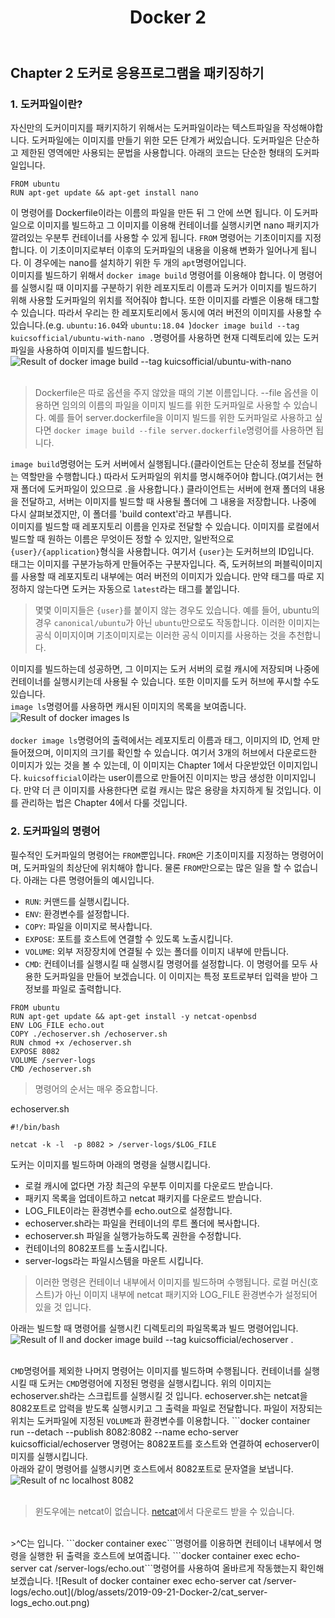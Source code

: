 ﻿---
title: Docker 2
published: true
---

## Chapter 2  도커로 응용프로그램을 패키징하기
### 1. 도커파일이란?
자신만의 도커이미지를 패키지하기 위해서는 도커파일이라는 텍스트파일을 작성해야합니다. 도커파일에는 이미지를 만들기 위한 모든 단계가 써있습니다. 도커파일은 단순하고 제한된 영역에만 사용되는 문법을 사용합니다. 아래의 코드는 단순한 형태의 도커파일입니다.
```
FROM ubuntu
RUN apt-get update && apt-get install nano
```
이 명령어를 Dockerfile이라는 이름의 파일을 만든 뒤 그 안에 쓰면 됩니다. 이 도커파일으로 이미지를 빌드하고 그 이미지를 이용해 컨테이너를 실행시키면 nano 패키지가 깔려있는 우분투 컨테이너를 사용할 수 있게 됩니다. ```FROM``` 명령어는 기초이미지를 지정합니다. 이 기초이미지로부터 이후의 도커파일의 내용을 이용해 변화가 일어나게 됩니다. 이 경우에는 nano를 설치하기 위한 두 개의 ```apt```명령어입니다.<br/>
이미지를 빌드하기 위해서 ```docker image build``` 명령어를 이용해야 합니다. 이 명령어를 실행시킬 때 이미지를 구분하기 위한 레포지토리 이름과 도커가 이미지를 빌드하기 위해 사용할 도커파일의 위치를 적어줘야 합니다. 또한 이미지를 라벨은 이용해 태그할 수 있습니다. 따라서 우리는 한 레포지토리에서 동시에 여러 버전의 이미지를 사용할 수 있습니다.(e.g. ```ubuntu:16.04```와 ```ubuntu:18.04 ```)```docker image build --tag kuicsofficial/ubuntu-with-nano .```명령어를 사용하면 현재 디렉토리에 있는 도커파일을 사용하여 이미지를 빌드합니다.
![Result of docker image build --tag kuicsofficial/ubuntu-with-nano](/blog/assets/2019-09-21-Docker-2/docker_image_build_ubuntu-with-nano_1.png)<br/><br/>
>Dockerfile은 따로 옵션을 주지 않았을 때의 기본 이름입니다. --file 옵션을 이용하면 임의의 이름의 파일을 이미지 빌드를 위한 도커파일로 사용할 수 있습니다. 예를 들어 server.dockerfile을 이미지 빌드를 위한 도커파일로 사용하고 싶다면 ```docker image build --file server.dockerfile```명령어를 사용하면 됩니다.

```image build```명령어는  도커 서버에서 실행됩니다.(클라이언트는 단순히 정보를 전달하는 역할만을 수행합니다.) 따라서 도커파일의 위치를 명시해주어야 합니다.(여기서는 현재 폴더에 도커파일이 있으므로 .을 사용합니다.) 클라이언트는 서버에 현재 폴더의 내용을 전달하고, 서버는 이미지를 빌드할 때 사용될 폴더에 그 내용을 저장합니다. 나중에 다시 살펴보겠지만, 이 폴더를 'build context'라고 부릅니다.<br/>
이미지를 빌드할 때 레포지토리 이름을 인자로 전달할 수 있습니다. 이미지를 로컬에서 빌드할 때 원하는 이름은 무엇이든 정할 수 있지만, 일반적으로 ```{user}/{application}```형식을 사용합니다. 여기서 ```{user}```는 도커허브의 ID입니다.<br/>
태그는 이미지를 구분가능하게 만들어주는 구분자입니다. 즉, 도커허브의 퍼블릭이미지를 사용할 때 레포지토리 내부에는 여러 버전의 이미지가 있습니다. 만약 태그를 따로 지정하지 않는다면 도커는 자동으로 ```latest```라는 태그를 붙입니다.
>몇몇 이미지들은 ```{user}```를 붙이지 않는 경우도 있습니다. 예를 들어, ubuntu의 경우 ```canonical/ubuntu```가 아닌 ```ubuntu```만으로도 작동합니다. 이러한 이미지는 공식 이미지이며 기초이미지로는 이러한 공식 이미지를 사용하는 것을 추천합니다.

이미지를 빌드하는데 성공하면, 그 이미지는 도커 서버의 로컬 캐시에 저장되며 나중에 컨테이너를 실행시키는데 사용될 수 있습니다. 또한 이미지를 도커 허브에 푸시할 수도 있습니다.<br/>
```image ls```명령어를 사용하면 캐시된 이미지의 목록을 보여줍니다. 
![Result of docker images ls](/blog/assets/2019-09-21-Docker-2/docker_image_ls.png)<br/><br/>
```docker image ls```명령어의 출력에서는 레포지토리 이름과 태그, 이미지의 ID, 언제 만들어졌으며, 이미지의 크기를 확인할 수 있습니다. 여기서 3개의 허브에서 다운로드한 이미지가 있는 것을 볼 수 있는데, 이 이미지는 Chapter 1에서 다운받았던 이미지입니다. ```kuicsofficial```이라는 user이름으로 만들어진 이미지는 방금 생성한 이미지입니다. 만약 더 큰 이미지를 사용한다면 로컬 캐시는 많은 용량을 차지하게 될 것입니다. 이를 관리하는 법은 Chapter 4에서 다룰 것입니다.
### 2.  도커파일의 명령어
필수적인 도커파일의 명령어는 ```FROM```뿐입니다. ```FROM```은 기초이미지를 지정하는 명령어이며, 도커파일의 최상단에 위치해야 합니다. 물론 ```FROM```만으로는 많은 일을 할 수 없습니다. 아래는 다른 명령어들의 예시입니다.
* ```RUN```: 커맨드를 실행시킵니다.
* ```ENV```: 환경변수를 설정합니다.
* ```COPY```: 파일을 이미지로 복사합니다.
* ```EXPOSE```: 포트를 호스트에 연결할 수 있도록 노출시킵니다.
* ```VOLUME```: 외부 저장장치에 연결될 수 있는 폴더를 이미지 내부에 만듭니다.
* ```CMD```: 컨테이너를 실행시킬 때 실행시킬 명령어를 설정합니다.
이 명령어를 모두 사용한 도커파일을 만들어 보겠습니다. 이 이미지는 특정 포트로부터 입력을 받아 그 정보를 파일로 출력합니다.
```
FROM ubuntu
RUN apt-get update && apt-get install -y netcat-openbsd
ENV LOG_FILE echo.out
COPY ./echoserver.sh /echoserver.sh
RUN chmod +x /echoserver.sh
EXPOSE 8082
VOLUME /server-logs
CMD /echoserver.sh
```

>명령어의 순서는 매우 중요합니다.

echoserver.sh
```
#!/bin/bash

netcat -k -l  -p 8082 > /server-logs/$LOG_FILE
```

도커는 이미지를 빌드하며 아래의 명령을 실행시킵니다.
* 로컬 캐시에 없다면 가장 최근의 우분투 이미지를 다운로드 받습니다.
* 패키지 목록을 업데이트하고 netcat 패키지를 다운로드 받습니다.
* LOG_FILE이라는 환경변수를 echo.out으로 설정합니다.
* echoserver.sh라는 파일을 컨테이너의 루트 폴더에 복사합니다.
* echoserver.sh 파일을 실행가능하도록 권한을 수정합니다.
* 컨테이너의 8082포트를 노출시킵니다.
* server-logs라는 파일시스템을 마운트 시킵니다.

>이러한 명령은 컨테이너 내부에서 이미지를 빌드하며 수행됩니다. 로컬 머신(호스트)가 아닌 이미지 내부에 netcat 패키지와 LOG_FILE 환경변수가 설정되어 있을 것 입니다.

아래는 빌드할 때 명령어를 실행시킨 디렉토리의 파일목록과 빌드 명령어입니다.
![Result of ll and docker image build --tag kuicsofficial/echoserver .](/blog/assets/2019-09-21-Docker-2/docker_image_build_echoserver.png)<br/><br/>

```CMD```명령어를 제외한 나머지 명령어는 이미지를 빌드하며 수행됩니다. 컨테이너를 실행시킬 때 도커는 ```CMD```명령어에 지정된 명령을 실행시킵니다. 위의 이미지는 echoserver.sh라는 스크립트를 실행시킬 것 입니다. echoserver.sh는 netcat을 8082포트로 압력을 받도록 실행시키고 그 출력을 파일로 전달합니다. 파일이 저장되는 위치는 도커파일에 지정된 ```VOLUME```과 환경변수를 이용합니다. ```docker container run --detach --publish 8082:8082 --name echo-server kuicsofficial/echoserver 명령어는 8082포트를 호스트와 연결하여 echoserver이미지를 실행시킵니다.<br/>
아래와 같이 명령어를 실행시키면 호스트에서 8082포트로 문자열을 보냅니다.
![Result of nc localhost 8082](/blog/assets/2019-09-21-Docker-2/nc_local_host_8082.png)<br/><br/>
>윈도우에는 netcat이 없습니다. [netcat](https://eternallybored.org/misc/netcat/)에서 다운로드 받을 수 있습니다.
<br/>
>^C는 <Ctrl-C>입니다.
```docker container exec```명령어를 이용하면 컨테이너 내부에서 명령을 실행한 뒤 출력을 호스트에 보여줍니다. ```docker container exec echo-server cat /server-logs/echo.out```명령어를 사용하여 올바르게 작동했는지 확인해보겠습니다.
![Result of docker container exec echo-server cat /server-logs/echo.out](/blog/assets/2019-09-21-Docker-2/cat_server-logs_echo.out.png)<br/><br/>